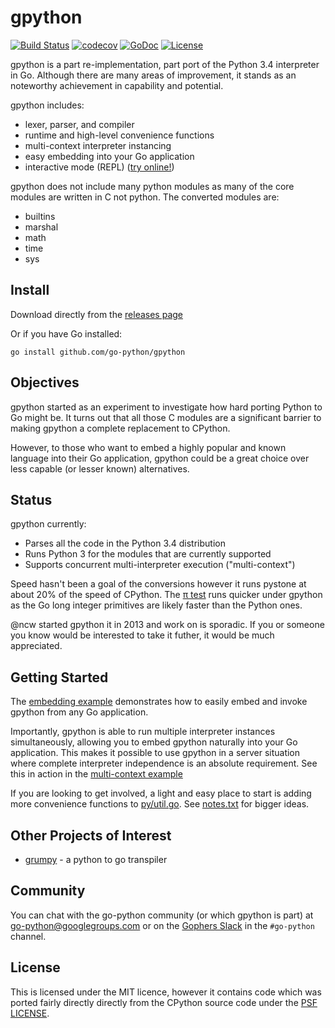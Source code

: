 # gpython

[![Build Status](https://github.com/go-python/gpython/workflows/CI/badge.svg)](https://github.com/go-python/gpython/actions)
[![codecov](https://codecov.io/gh/go-python/gpython/branch/master/graph/badge.svg)](https://codecov.io/gh/go-python/gpython)
[![GoDoc](https://godoc.org/github.com/go-python/gpython?status.svg)](https://godoc.org/github.com/go-python/gpython)
[![License](https://img.shields.io/badge/License-BSD--3-blue.svg)](https://github.com/go-python/gpython/blob/master/LICENSE)

gpython is a part re-implementation, part port of the Python 3.4
interpreter in Go.  Although there are many areas of improvement,
it stands as an noteworthy achievement in capability and potential.
 
gpython includes:

  * lexer, parser, and compiler
  * runtime and high-level convenience functions
  * multi-context interpreter instancing
  * easy embedding into your Go application
  * interactive mode (REPL) ([try online!](https://gpython.org))


gpython does not include many python modules as many of the core
modules are written in C not python.  The converted modules are:

  * builtins
  * marshal
  * math
  * time
  * sys

## Install

Download directly from the [releases page](https://github.com/go-python/gpython/releases) 

Or if you have Go installed:

    go install github.com/go-python/gpython

## Objectives

gpython started as an experiment to investigate how hard
porting Python to Go might be.  It turns out that all those C modules
are a significant barrier to making gpython a complete replacement
to CPython.  

However, to those who want to embed a highly popular and known language
into their Go application, gpython could be a great choice over less
capable (or lesser known) alternatives.

## Status

gpython currently:
 - Parses all the code in the Python 3.4 distribution
 - Runs Python 3 for the modules that are currently supported
 - Supports concurrent multi-interpreter execution ("multi-context") 

Speed hasn't been a goal of the conversions however it runs pystone at
about 20% of the speed of CPython.  The [π test](https://github.com/go-python/gpython/tree/master/examples/pi_chudnovsky_bs.py) runs quicker under
gpython as the Go long integer primitives are likely faster than the
Python ones.

@ncw started gpython it in 2013 and work on is sporadic. If you or someone
you know would be interested to take it futher, it would be much appreciated.

## Getting Started

The [embedding example](https://github.com/go-python/gpython/tree/master/examples/embedding) demonstrates how to 
easily embed and invoke gpython from any Go application.

Importantly, gpython is able to run multiple interpreter instances simultaneously,
allowing you to embed gpython naturally into your Go application.  This makes it
possible to use gpython in a server situation where complete interpreter 
independence is an absolute requirement.  See this in action in the [multi-context example](https://github.com/go-python/gpython/tree/master/examples/multi-context)
 
If you are looking to get involved, a light and easy place to start is adding more convenience functions to [py/util.go](https://github.com/go-python/gpython/tree/master/py/util.go).  See [notes.txt](https://github.com/go-python/gpython/blob/master/notes.txt) for bigger ideas. 


## Other Projects of Interest

  * [grumpy](https://github.com/grumpyhome/grumpy) - a python to go transpiler

## Community

You can chat with the go-python community (or which gpython is part)
at [go-python@googlegroups.com](https://groups.google.com/forum/#!forum/go-python)
or on the [Gophers Slack](https://gophers.slack.com/) in the `#go-python` channel.

## License

This is licensed under the MIT licence, however it contains code which
was ported fairly directly directly from the CPython source code under
the [PSF LICENSE](https://github.com/python/cpython/blob/master/LICENSE).
